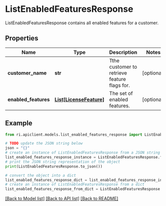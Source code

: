 # ListEnabledFeaturesResponse

ListEnabledFeaturesResponse contains all enabled features for a customer.

## Properties

Name | Type | Description | Notes
------------ | ------------- | ------------- | -------------
**customer_name** | **str** | Tthe customer to retrieve feature flags for. | [optional] 
**enabled_features** | [**List[LicenseFeature]**](LicenseFeature.md) | The set of enabled features. | [optional] 

## Example

```python
from ri.apiclient.models.list_enabled_features_response import ListEnabledFeaturesResponse

# TODO update the JSON string below
json = "{}"
# create an instance of ListEnabledFeaturesResponse from a JSON string
list_enabled_features_response_instance = ListEnabledFeaturesResponse.from_json(json)
# print the JSON string representation of the object
print(ListEnabledFeaturesResponse.to_json())

# convert the object into a dict
list_enabled_features_response_dict = list_enabled_features_response_instance.to_dict()
# create an instance of ListEnabledFeaturesResponse from a dict
list_enabled_features_response_from_dict = ListEnabledFeaturesResponse.from_dict(list_enabled_features_response_dict)
```
[[Back to Model list]](../README.md#documentation-for-models) [[Back to API list]](../README.md#documentation-for-api-endpoints) [[Back to README]](../README.md)

